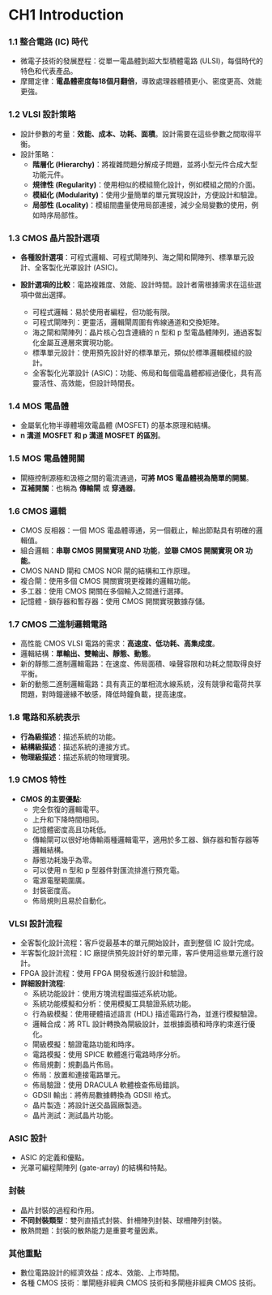 # CH1 Introduction

### 1.1 整合電路 (IC) 時代

*   微電子技術的發展歷程：從單一電晶體到超大型積體電路 (ULSI)，每個時代的特色和代表產品。
*   摩爾定律：**電晶體密度每18個月翻倍**，導致處理器體積更小、密度更高、效能更強。

### 1.2 VLSI 設計策略

*   設計參數的考量：**效能、成本、功耗、面積**。設計需要在這些參數之間取得平衡。
*   設計策略：
    *   **階層化 (Hierarchy)**：將複雜問題分解成子問題，並將小型元件合成大型功能元件。
    *   **規律性 (Regularity)**：使用相似的模組簡化設計，例如模組之間的介面。
    *   **模組化 (Modularity)**：使用少量簡單的單元實現設計，方便設計和驗證。
    *   **局部性 (Locality)**：模組間盡量使用局部連接，減少全局變數的使用，例如時序局部性。

### 1.3 CMOS 晶片設計選項

*   **各種設計選項**：可程式邏輯、可程式閘陣列、海之閘和閘陣列、標準單元設計、全客製化光罩設計 (ASIC)。
*   **設計選項的比較**：電路複雜度、效能、設計時間。設計者需根據需求在這些選項中做出選擇。

    *   可程式邏輯：易於使用者編程，但功能有限。
    *   可程式閘陣列：更靈活，邏輯閘周圍有佈線通道和交換矩陣。
    *   海之閘和閘陣列：晶片核心包含連續的 n 型和 p 型電晶體陣列，通過客製化金屬互連層來實現功能。
    *   標準單元設計：使用預先設計好的標準單元，類似於標準邏輯模組的設計。
    *   全客製化光罩設計 (ASIC)：功能、佈局和每個電晶體都經過優化，具有高靈活性、高效能，但設計時間長。

### 1.4 MOS 電晶體

*   金屬氧化物半導體場效電晶體 (MOSFET) 的基本原理和結構。
*   **n 溝道 MOSFET 和 p 溝道 MOSFET 的區別**。

### 1.5 MOS 電晶體開關

*   閘極控制源極和汲極之間的電流通過，**可將 MOS 電晶體視為簡單的開關**。
*   **互補開關**：也稱為 **傳輸閘** 或 **穿通器**。

### 1.6 CMOS 邏輯

*   CMOS 反相器：一個 MOS 電晶體導通，另一個截止，輸出節點具有明確的邏輯值。
*   組合邏輯：**串聯 CMOS 開關實現 AND 功能**，**並聯 CMOS 開關實現 OR 功能**。
*   CMOS NAND 閘和 CMOS NOR 閘的結構和工作原理。
*   複合閘：使用多個 CMOS 開關實現更複雜的邏輯功能。
*   多工器：使用 CMOS 開關在多個輸入之間進行選擇。
*   記憶體 - 鎖存器和暫存器：使用 CMOS 開關實現數據存儲。

### 1.7 CMOS 二進制邏輯電路

*   高性能 CMOS VLSI 電路的需求：**高速度、低功耗、高集成度**。
*   邏輯結構：**單輸出、雙輸出、靜態、動態**。
*   新的靜態二進制邏輯電路：在速度、佈局面積、噪聲容限和功耗之間取得良好平衡。
*   新的動態二進制邏輯電路：具有真正的單相流水線系統，沒有競爭和電荷共享問題，對時鐘邊緣不敏感，降低時鐘負載，提高速度。

### 1.8 電路和系統表示

*   **行為級描述**：描述系統的功能。
*   **結構級描述**：描述系統的連接方式。
*   **物理級描述**：描述系統的物理實現。

### 1.9 CMOS 特性

*   **CMOS 的主要優點**:
    *   完全恢復的邏輯電平。
    *   上升和下降時間相同。
    *   記憶體密度高且功耗低。
    *   傳輸閘可以很好地傳輸兩種邏輯電平，適用於多工器、鎖存器和暫存器等邏輯結構。
    *   靜態功耗幾乎為零。
    *   可以使用 n 型和 p 型器件對匯流排進行預充電。
    *   電源電壓範圍廣。
    *   封裝密度高。
    *   佈局規則且易於自動化。

### VLSI 設計流程

*   全客製化設計流程：客戶從最基本的單元開始設計，直到整個 IC 設計完成。
*   半客製化設計流程：IC 廠提供預先設計好的單元庫，客戶使用這些單元進行設計。
*   FPGA 設計流程：使用 FPGA 開發板進行設計和驗證。
*   **詳細設計流程**:
    *   系統功能設計：使用方塊流程圖描述系統功能。
    *   系統功能模擬和分析：使用模擬工具驗證系統功能。
    *   行為級模擬：使用硬體描述語言 (HDL) 描述電路行為，並進行模擬驗證。
    *   邏輯合成：將 RTL 設計轉換為閘級設計，並根據面積和時序約束進行優化。
    *   閘級模擬：驗證電路功能和時序。
    *   電路模擬：使用 SPICE 軟體進行電路時序分析。
    *   佈局規劃：規劃晶片佈局。
    *   佈局：放置和連接電路單元。
    *   佈局驗證：使用 DRACULA 軟體檢查佈局錯誤。
    *   GDSII 輸出：將佈局數據轉換為 GDSII 格式。
    *   晶片製造：將設計送交晶圓廠製造。
    *   晶片測試：測試晶片功能。

### ASIC 設計

*   ASIC 的定義和優點。
*   光罩可編程閘陣列 (gate-array) 的結構和特點。

### 封裝

*   晶片封裝的過程和作用。
*   **不同封裝類型**：雙列直插式封裝、針柵陣列封裝、球柵陣列封裝。
*   散熱問題：封裝的散熱能力是重要考量因素。

### 其他重點

*   數位電路設計的經濟效益：成本、效能、上市時間。
*   各種 CMOS 技術：單閘極非經典 CMOS 技術和多閘極非經典 CMOS 技術。
